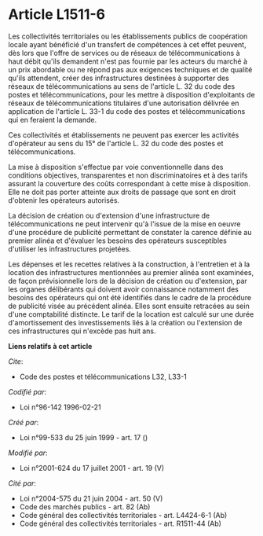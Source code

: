 # Article L1511-6

Les collectivités territoriales ou les établissements publics de coopération locale ayant bénéficié d'un transfert de
compétences à cet effet peuvent, dès lors que l'offre de services ou de réseaux de télécommunications à haut débit qu'ils
demandent n'est pas fournie par les acteurs du marché à un prix abordable ou ne répond pas aux exigences techniques et de
qualité qu'ils attendent, créer des infrastructures destinées à supporter des réseaux de télécommunications au sens de
l'article L. 32 du code des postes et télécommunications, pour les mettre à disposition d'exploitants de réseaux de
télécommunications titulaires d'une autorisation délivrée en application de l'article L. 33-1 du code des postes et
télécommunications qui en feraient la demande.

Ces collectivités et établissements ne peuvent pas exercer les activités d'opérateur au sens du 15° de l'article L. 32 du
code des postes et télécommunications.

La mise à disposition s'effectue par voie conventionnelle dans des conditions objectives, transparentes et non
discriminatoires et à des tarifs assurant la couverture des coûts correspondant à cette mise à disposition. Elle ne doit pas
porter atteinte aux droits de passage que sont en droit d'obtenir les opérateurs autorisés.

La décision de création ou d'extension d'une infrastructure de télécommunications ne peut intervenir qu'à l'issue de la mise
en oeuvre d'une procédure de publicité permettant de constater la carence définie au premier alinéa et d'évaluer les besoins
des opérateurs susceptibles d'utiliser les infrastructures projetées.

Les dépenses et les recettes relatives à la construction, à l'entretien et à la location des infrastructures mentionnées au
premier alinéa sont examinées, de façon prévisionnelle lors de la décision de création ou d'extension, par les organes
délibérants qui doivent avoir connaissance notamment des besoins des opérateurs qui ont été identifiés dans le cadre de la
procédure de publicité visée au précédent alinéa. Elles sont ensuite retracées au sein d'une comptabilité distincte. Le tarif
de la location est calculé sur une durée d'amortissement des investissements liés à la création ou l'extension de ces
infrastructures qui n'excède pas huit ans.

**Liens relatifs à cet article**

_Cite_:

  - Code des postes et télécommunications L32, L33-1

_Codifié par_:

  - Loi n°96-142 1996-02-21

_Créé par_:

  - Loi n°99-533 du 25 juin 1999 - art. 17 ()

_Modifié par_:

  - Loi n°2001-624 du 17 juillet 2001 - art. 19 (V)

_Cité par_:

  - Loi n°2004-575 du 21 juin 2004 - art. 50 (V)
  - Code des marchés publics - art. 82 (Ab)
  - Code général des collectivités territoriales - art. L4424-6-1 (Ab)
  - Code général des collectivités territoriales - art. R1511-44 (Ab)
